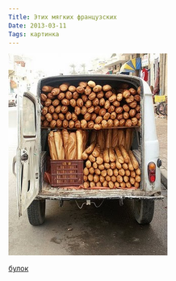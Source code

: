 ```yaml
---
Title: Этих мягких французских
Date: 2013-03-11
Tags: картинка
---
```


![baguet.jpeg](images/baguet.jpeg)

<a href="http://ffffound.com/image/47ef5d225e4fdb4702f6c7837c5fca4fa00d874b">булок</a>